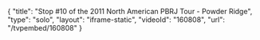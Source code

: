 {
    "title": "Stop #10 of the 2011 North American PBRJ Tour - Powder Ridge",
    "type": "solo",
    "layout": "iframe-static",
    "videoId": "160808",
    "url": "\/tvpembed\/160808"
}